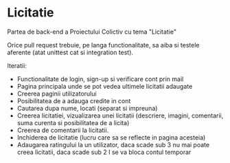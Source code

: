 # Licitatie
Partea de back-end a Proiectului Colictiv cu tema "Licitatie"

Orice pull request trebuie, pe langa functionalitate, sa aiba si testele aferente (atat unittest cat si integration test).

Iteratii:

-    Functionalitate de login, sign-up si verificare cont prin mail 
-    Pagina principala unde se pot vedea ultimele licitatii adaugate 
-    Creerea paginii utilizatorului 
-    Posibilitatea de a adauga credite in cont 
-    Cautarea dupa nume, locati (separat si impreuna) 
-    Creerea licitatiei, vizualizarea unei licitatii (descriere, imagini, comentarii, suma curenta si posibilitatea de a licita) 
-    Creerea de comentarii la licitatii. 
-    Inchiderea de licitatie (lucru care sa se reflecte in pagina acesteia) 
-    Adaugarea ratingului la un utilizator, daca scade sub 3 nu mai poate creea licitatii, daca scade sub 2 I se va bloca contul temporar 
 
